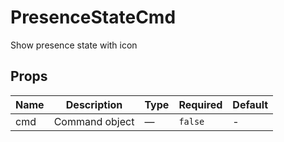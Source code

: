 # PresenceStateCmd

Show presence state with icon

## Props

<!-- @vuese:PresenceStateCmd:props:start -->
|Name|Description|Type|Required|Default|
|---|---|---|---|---|
|cmd|Command object|—|`false`|-|

<!-- @vuese:PresenceStateCmd:props:end -->


